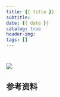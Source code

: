 ```yaml
---
title: {{ title }}
subtitle:
date: {{ date }}
catalog: true
header-img:
tags: []
---
```

# 


##

![](1.png)

## 参考资料
> 
